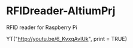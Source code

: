 # RFIDreader-AltiumPrj
RFID reader for Raspberry Pi

YT("http://youtu.be/6_KvxqAvIUk", print = TRUE)


